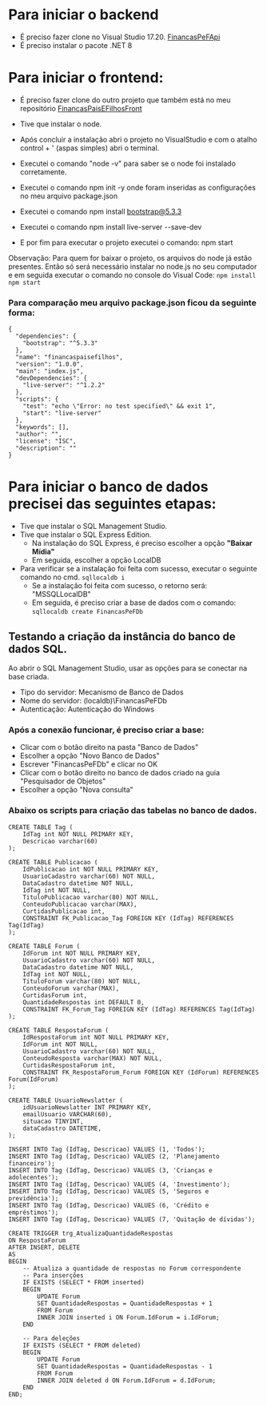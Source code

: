 # Para iniciar o backend
- É preciso fazer clone no Visual Studio 17.20.
[FinancasPeFApi](https://github.com/rafaelaromanoo/FinancasPeFApi)
- É preciso instalar o pacote .NET 8

# Para iniciar o frontend:
- É preciso fazer clone do outro projeto que também está no meu repositório
[FinancasPaisEFilhosFront](https://github.com/rafaelaromanoo/FinancasPaisEFilhosFront)

- Tive que instalar o node.
- Após concluir a instalação abri o projeto no VisualStudio e com o atalho control + ' (aspas simples) abri o terminal.
- Executei o comando "node -v" para saber se o node foi instalado corretamente.
- Executei o comando npm init -y onde foram inseridas as configurações no meu arquivo package.json
- Executei o comando npm install bootstrap@5.3.3
- Executei o comando npm install live-server --save-dev
- E por fim para executar o projeto executei o comando: npm start

Observação: Para quem for baixar o projeto, os arquivos do node já estão presentes. Então só será necessário instalar no node.js no seu computador e em seguida executar o comando no console do Visual Code:
``` npm install ```
``` npm start ```

### Para comparação meu arquivo package.json ficou da seguinte forma:
```
{
  "dependencies": {
    "bootstrap": "^5.3.3"
  },
  "name": "financaspaisefilhos",
  "version": "1.0.0",
  "main": "index.js",
  "devDependencies": {
    "live-server": "^1.2.2"
  },
  "scripts": {
    "test": "echo \"Error: no test specified\" && exit 1",
    "start": "live-server"
  },
  "keywords": [],
  "author": "",
  "license": "ISC",
  "description": ""
}

```

# Para iniciar o banco de dados precisei das seguintes etapas:
- Tive que instalar o SQL Management Studio.
- Tive que instalar o SQL Express Edition.
  - Na instalação do SQL Express, é preciso escolher a opção __"Baixar Mídia"__
  - Em seguida, escolher a opção LocalDB
- Para verificar se a instalação foi feita com sucesso, executar o seguinte comando no cmd.
  ``` sqllocaldb i ```
  - Se a instalação foi feita com sucesso, o retorno será: "MSSQLLocalDB"
  - Em seguida, é preciso criar a base de dados com o comando:
  ``` sqllocaldb create FinancasPeFDb ```

## Testando a criação da instância do banco de dados SQL.
Ao abrir o SQL Management Studio, usar as opções para se conectar na base criada.
- Tipo do servidor: Mecanismo de Banco de Dados
- Nome do servidor: (localdb)\FinancasPeFDb
- Autenticação: Autenticação do Windows

### Após a conexão funcionar, é preciso criar a base:
- Clicar com o botão direito na pasta "Banco de Dados"
- Escolher a opção "Novo Banco de Dados"
- Escrever "FinancasPeFDb" e clicar no OK
- Clicar com o botão direito no banco de dados criado na guia "Pesquisador de Objetos"
- Escolher a opção "Nova consulta"

### Abaixo os scripts para criação das tabelas no banco de dados.
```
CREATE TABLE Tag (
    IdTag int NOT NULL PRIMARY KEY,
    Descricao varchar(60)
);

CREATE TABLE Publicacao (
    IdPublicacao int NOT NULL PRIMARY KEY,
    UsuarioCadastro varchar(60) NOT NULL,
    DataCadastro datetime NOT NULL,
    IdTag int NOT NULL,
    TituloPublicacao varchar(80) NOT NULL,
    ConteudoPublicacao varchar(MAX),
    CurtidasPublicacao int,
    CONSTRAINT FK_Publicacao_Tag FOREIGN KEY (IdTag) REFERENCES Tag(IdTag)
);

CREATE TABLE Forum (
    IdForum int NOT NULL PRIMARY KEY,
    UsuarioCadastro varchar(60) NOT NULL,
    DataCadastro datetime NOT NULL,
    IdTag int NOT NULL,
    TituloForum varchar(80) NOT NULL,
    ConteudoForum varchar(MAX),
    CurtidasForum int,
    QuantidadeRespostas int DEFAULT 0,
    CONSTRAINT FK_Forum_Tag FOREIGN KEY (IdTag) REFERENCES Tag(IdTag)
);

CREATE TABLE RespostaForum (
    IdRespostaForum int NOT NULL PRIMARY KEY,
    IdForum int NOT NULL,
    UsuarioCadastro varchar(60) NOT NULL,
    ConteudoResposta varchar(MAX) NOT NULL,
    CurtidasRespostaForum int,
    CONSTRAINT FK_RespostaForum_Forum FOREIGN KEY (IdForum) REFERENCES Forum(IdForum)
);

CREATE TABLE UsuarioNewslatter (
    idUsuarioNewslatter INT PRIMARY KEY,
    emailUsuario VARCHAR(60),
    situacao TINYINT,
    dataCadastro DATETIME,
);

INSERT INTO Tag (IdTag, Descricao) VALUES (1, 'Todos');
INSERT INTO Tag (IdTag, Descricao) VALUES (2, 'Planejamento financeiro');
INSERT INTO Tag (IdTag, Descricao) VALUES (3, 'Crianças e adolecentes');
INSERT INTO Tag (IdTag, Descricao) VALUES (4, 'Investimento');
INSERT INTO Tag (IdTag, Descricao) VALUES (5, 'Seguros e previdência');
INSERT INTO Tag (IdTag, Descricao) VALUES (6, 'Crédito e empréstimos');
INSERT INTO Tag (IdTag, Descricao) VALUES (7, 'Quitação de dívidas');

CREATE TRIGGER trg_AtualizaQuantidadeRespostas
ON RespostaForum
AFTER INSERT, DELETE
AS
BEGIN
    -- Atualiza a quantidade de respostas no Forum correspondente
    -- Para inserções
    IF EXISTS (SELECT * FROM inserted)
    BEGIN
        UPDATE Forum
        SET QuantidadeRespostas = QuantidadeRespostas + 1
        FROM Forum
        INNER JOIN inserted i ON Forum.IdForum = i.IdForum;
    END

    -- Para deleções
    IF EXISTS (SELECT * FROM deleted)
    BEGIN
        UPDATE Forum
        SET QuantidadeRespostas = QuantidadeRespostas - 1
        FROM Forum
        INNER JOIN deleted d ON Forum.IdForum = d.IdForum;
    END
END;

```
